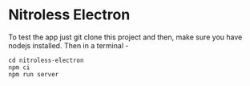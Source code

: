 # Nitroless Electron
To test the app just git clone this project and then, make sure you have nodejs installed. Then in a terminal - 

```
cd nitroless-electron
npm ci
npm run server
```
